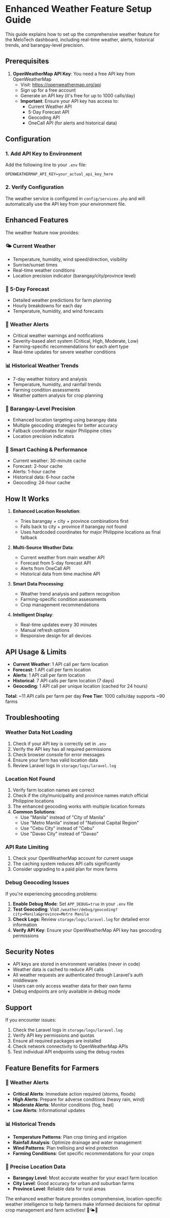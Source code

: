# Enhanced Weather Feature Setup Guide

This guide explains how to set up the comprehensive weather feature for the MeloTech dashboard, including real-time weather, alerts, historical trends, and barangay-level precision.

## Prerequisites

1. **OpenWeatherMap API Key**: You need a free API key from OpenWeatherMap
   - Visit: https://openweathermap.org/api
   - Sign up for a free account
   - Generate an API key (it's free for up to 1000 calls/day)
   - **Important**: Ensure your API key has access to:
     - Current Weather API
     - 5-Day Forecast API
     - Geocoding API
     - OneCall API (for alerts and historical data)

## Configuration

### 1. Add API Key to Environment

Add the following line to your `.env` file:

```env
OPENWEATHERMAP_API_KEY=your_actual_api_key_here
```

### 2. Verify Configuration

The weather service is configured in `config/services.php` and will automatically use the API key from your environment file.

## Enhanced Features

The weather feature now provides:

### 🌤️ **Current Weather**
- Temperature, humidity, wind speed/direction, visibility
- Sunrise/sunset times
- Real-time weather conditions
- Location precision indicator (barangay/city/province level)

### 📅 **5-Day Forecast**
- Detailed weather predictions for farm planning
- Hourly breakdowns for each day
- Temperature, humidity, and wind forecasts

### 🚨 **Weather Alerts**
- Critical weather warnings and notifications
- Severity-based alert system (Critical, High, Moderate, Low)
- Farming-specific recommendations for each alert type
- Real-time updates for severe weather conditions

### 📊 **Historical Weather Trends**
- 7-day weather history and analysis
- Temperature, humidity, and rainfall trends
- Farming condition assessments
- Weather pattern analysis for crop planning

### 🎯 **Barangay-Level Precision**
- Enhanced location targeting using barangay data
- Multiple geocoding strategies for better accuracy
- Fallback coordinates for major Philippine cities
- Location precision indicators

### 🔄 **Smart Caching & Performance**
- Current weather: 30-minute cache
- Forecast: 2-hour cache
- Alerts: 1-hour cache
- Historical data: 6-hour cache
- Geocoding: 24-hour cache

## How It Works

1. **Enhanced Location Resolution**: 
   - Tries barangay + city + province combinations first
   - Falls back to city + province if barangay not found
   - Uses hardcoded coordinates for major Philippine locations as final fallback

2. **Multi-Source Weather Data**:
   - Current weather from main weather API
   - Forecast from 5-day forecast API
   - Alerts from OneCall API
   - Historical data from time machine API

3. **Smart Data Processing**:
   - Weather trend analysis and pattern recognition
   - Farming-specific condition assessments
   - Crop management recommendations

4. **Intelligent Display**:
   - Real-time updates every 30 minutes
   - Manual refresh options
   - Responsive design for all devices

## API Usage & Limits

- **Current Weather**: 1 API call per farm location
- **Forecast**: 1 API call per farm location  
- **Alerts**: 1 API call per farm location
- **Historical**: 7 API calls per farm location (7 days)
- **Geocoding**: 1 API call per unique location (cached for 24 hours)

**Total**: ~11 API calls per farm per day
**Free Tier**: 1000 calls/day supports ~90 farms

## Troubleshooting

### Weather Data Not Loading

1. Check if your API key is correctly set in `.env`
2. Verify the API key has all required permissions
3. Check browser console for error messages
4. Ensure your farm has valid location data
5. Review Laravel logs in `storage/logs/laravel.log`

### Location Not Found

1. Verify farm location names are correct
2. Check if the city/municipality and province names match official Philippine locations
3. The enhanced geocoding works with multiple location formats
4. **Common Solutions**:
   - Use "Manila" instead of "City of Manila"
   - Use "Metro Manila" instead of "National Capital Region"
   - Use "Cebu City" instead of "Cebu"
   - Use "Davao City" instead of "Davao"

### API Rate Limiting

1. Check your OpenWeatherMap account for current usage
2. The caching system reduces API calls significantly
3. Consider upgrading to a paid plan for more farms

### Debug Geocoding Issues

If you're experiencing geocoding problems:

1. **Enable Debug Mode**: Set `APP_DEBUG=true` in your `.env` file
2. **Test Geocoding**: Visit `/weather/debug/geocoding?city=Manila&province=Metro Manila`
3. **Check Logs**: Review `storage/logs/laravel.log` for detailed error information
4. **Verify API Key**: Ensure your OpenWeatherMap API key has geocoding permissions

## Security Notes

- API keys are stored in environment variables (never in code)
- Weather data is cached to reduce API calls
- All weather requests are authenticated through Laravel's auth middleware
- Users can only access weather data for their own farms
- Debug endpoints are only available in debug mode

## Support

If you encounter issues:

1. Check the Laravel logs in `storage/logs/laravel.log`
2. Verify API key permissions and quotas
3. Ensure all required packages are installed
4. Check network connectivity to OpenWeatherMap APIs
5. Test individual API endpoints using the debug routes

## Feature Benefits for Farmers

### 🚨 **Weather Alerts**
- **Critical Alerts**: Immediate action required (storms, floods)
- **High Alerts**: Prepare for adverse conditions (heavy rain, wind)
- **Moderate Alerts**: Monitor conditions (fog, heat)
- **Low Alerts**: Informational updates

### 📊 **Historical Trends**
- **Temperature Patterns**: Plan crop timing and irrigation
- **Rainfall Analysis**: Optimize drainage and water management
- **Wind Patterns**: Plan trellising and wind protection
- **Farming Conditions**: Get specific recommendations for your crops

### 🎯 **Precise Location Data**
- **Barangay Level**: Most accurate weather for your exact farm location
- **City Level**: Good accuracy for urban and suburban farms
- **Province Level**: Reliable data for rural areas

The enhanced weather feature provides comprehensive, location-specific weather intelligence to help farmers make informed decisions for optimal crop management and farm activities! 🌾🌤️🚨
